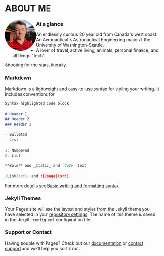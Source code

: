 # ABOUT ME

<img alt="Profile Pic" align="left" width="20%" height="20%" src="images/profilepic2019-circle.png">


### At a glance
- An endlessly curious 20 year old from Canada's west coast.
- An Aeronautical & Astronautical Engineering major at the University of Washington-Seattle.
- A lover of travel, active living, animals, personal finance, and all things "tech".



Shooting for the stars, literally. 


### Markdown

Markdown is a lightweight and easy-to-use syntax for styling your writing. It includes conventions for

```markdown
Syntax highlighted code block

# Header 1
## Header 2
### Header 3

- Bulleted
- List

1. Numbered
2. List

**Bold** and _Italic_ and `Code` text

[Link](url) and ![Image](src)
```

For more details see [Basic writing and formatting syntax](https://docs.github.com/en/github/writing-on-github/getting-started-with-writing-and-formatting-on-github/basic-writing-and-formatting-syntax).

### Jekyll Themes

Your Pages site will use the layout and styles from the Jekyll theme you have selected in your [repository settings](https://github.com/lachlanstewart/About-Me/settings/pages). The name of this theme is saved in the Jekyll `_config.yml` configuration file.

### Support or Contact

Having trouble with Pages? Check out our [documentation](https://docs.github.com/categories/github-pages-basics/) or [contact support](https://support.github.com/contact) and we’ll help you sort it out.
